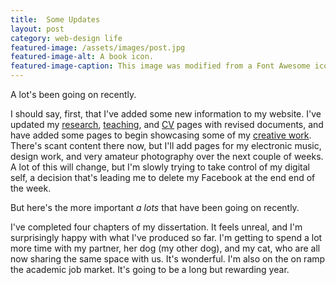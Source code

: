 ```yaml
---
title:  Some Updates
layout: post
category: web-design life
featured-image: /assets/images/post.jpg
featured-image-alt: A book icon.
featured-image-caption: This image was modified from a Font Awesome icon under the terms of <a href="https://fontawesome.com/license" target="_blank">their license</a>.
---
```


A lot's been going on recently.

I should say, first, that I've added some new information to my website. I've updated my [research](https://rickwysocki.com/research/), [teaching](https://rickwysocki.com/teaching/), and [CV](https://rickwysocki.com/curriculum-vitae/) pages with revised documents, and have added some pages to begin showcasing some of my [creative work](https://rickwysocki.com/portfolio/). There's scant content there now, but I'll add pages for my electronic music, design work, and very amateur photography over the next couple of weeks. A lot of this will change, but I'm slowly trying to take control of my digital self, a decision that's leading me to delete my Facebook at the end end of the week.

But here's the more important <i>a lots</i> that have been going on recently.

I've completed four chapters of my dissertation. It feels unreal, and I'm surprisingly happy with what I've produced so far. I'm getting to spend a lot more time with my partner, her dog (my other dog), and my cat, who are all now sharing the same space with us. It's wonderful. I'm also on the on ramp the academic job market. It's going to be a long but rewarding year.
